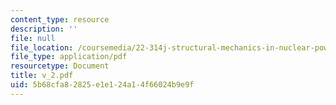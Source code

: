 ```yaml
---
content_type: resource
description: ''
file: null
file_location: /coursemedia/22-314j-structural-mechanics-in-nuclear-power-technology-fall-2006/5b68cfa82825e1e124a14f66024b9e9f_v_2.pdf
file_type: application/pdf
resourcetype: Document
title: v_2.pdf
uid: 5b68cfa8-2825-e1e1-24a1-4f66024b9e9f
---
```


